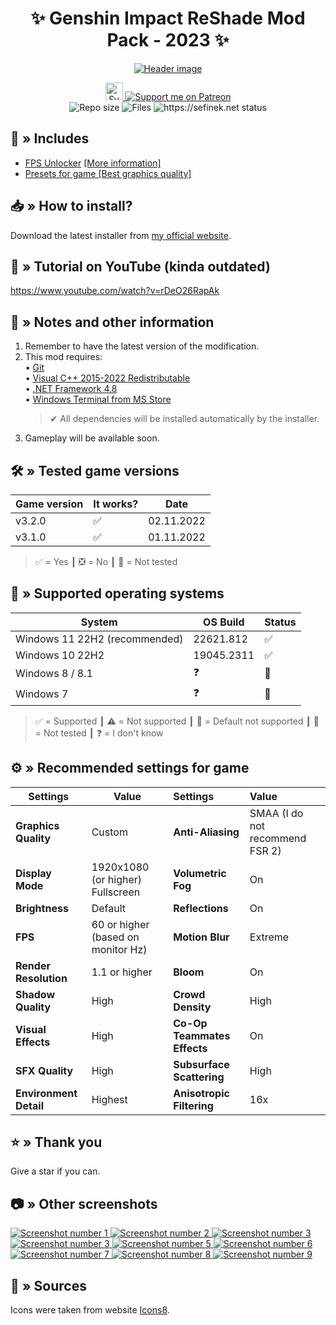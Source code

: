 <div align="center">
   <h1>✨ Genshin Impact ReShade Mod Pack - 2023 ✨</h1>
   
   <p>
      <a href="https://raw.githubusercontent.com/sefinek24/Genshin-Impact-ReShade/dev/Screenshots/new/header.png" title="See preview [header.png]">
         <img src="Screenshots/new/header.png" alt="Header image">
      </a>
   </p>

   <a href="https://ko-fi.com/sefinek">
      <img src="https://storage.ko-fi.com/cdn/brandasset/kofi_button_blue.png" height="28" alt="Support me on Ko-fi">
   </a>
   <a href="https://patreon.com/sefinek">
      <img src="https://img.shields.io/endpoint.svg?url=https%3A%2F%2Fshieldsio-patreon.vercel.app%2Fapi%3Fusername%3Dsefinek%26type%3Dpledges&style=for-the-badge" alt="Support me on Patreon">
   </a>
   <br>

   <img src="https://shields.io/github/repo-size/sefinek24/Genshin-Impact-ReShade" alt="Repo size">
   <img src="https://shields.io/github/directory-file-count/sefinek24/Genshin-Impact-ReShade" alt="Files">
   <img src="https://shields.io/website?down_color=lightgrey&down_message=offline&up_color=blue&up_message=online&url=https://sefinek.net" alt="https://sefinek.net status">
</div>

## 📂 » Includes
- [FPS Unlocker](https://github.com/sefinek24/genshin-fps-unlock) [[More information]](https://github.com/sefinek24/genshin-fps-unlock#genshin-impact-fps-unlocker-modified-by-sefinek)
- [Presets for game [Best graphics quality]](Data/-%20Presets)

## 📥 » How to install?
Download the latest installer from [my official website](https://sefinek.net/genshin-impact-reshade).

## 🎥 » Tutorial on YouTube (kinda outdated)
https://www.youtube.com/watch?v=rDeO26RapAk

## 📝️ » Notes and other information
1. Remember to have the latest version of the modification.
2. This mod requires:  
   • [Git](https://git-scm.com)  
   • [Visual C++ 2015-2022 Redistributable](https://aka.ms/vs/17/release/vc_redist.x64.exe)  
   • [.NET Framework 4.8](https://dotnet.microsoft.com/en-us/download/dotnet-framework/net48)  
   • [Windows Terminal from MS Store](https://apps.microsoft.com/store/detail/windows-terminal/9N0DX20HK701)  
    > ✔ All dependencies will be installed automatically by the installer.
3. Gameplay will be available soon.

## 🛠️ » Tested game versions
| Game version | It works? | Date       |
|--------------|-----------|------------|
| v3.2.0       | ✅         | 02.11.2022 |
| v3.1.0       | ✅         | 01.11.2022 |
> ✅ = Yes ┃ ❎ = No ┃ 🤔 = Not tested

## 🔧 » Supported operating systems
| System                        | OS Build   | Status |
|-------------------------------|------------|:-------|
| Windows 11 22H2 (recommended) | 22621.812  | ✅      |
| Windows 10 22H2               | 19045.2311 | ✅      | 
| Windows 8 / 8.1               | ❓          | 🤔     | 
| Windows 7                     | ❓          | 🎯️    | 
> ✅ = Supported ┃ ⚠️ = Not supported ┃ 🎯️ = Default not supported ┃ 🤔 = Not tested ┃ ❓ = I don't know

## ⚙ » Recommended settings for game
| Settings               | Value                              | Settings                    | Value                           |
|------------------------|------------------------------------|:----------------------------|:--------------------------------|
| **Graphics Quality**   | Custom                             | **Anti-Aliasing**           | SMAA (I do not recommend FSR 2) |
| **Display Mode**       | 1920x1080 (or higher) Fullscreen   | **Volumetric Fog**          | On                              | 
| **Brightness**         | Default                            | **Reflections**             | On                              | 
| **FPS**                | 60 or higher (based on monitor Hz) | **Motion Blur**             | Extreme                         | 
| **Render Resolution**  | 1.1 or higher                      | **Bloom**                   | On                              | 
| **Shadow Quality**     | High                               | **Crowd Density**           | High                            | 
| **Visual Effects**     | High                               | **Co-Op Teammates Effects** | On                              | 
| **SFX Quality**        | High                               | **Subsurface Scattering**   | High                            | 
| **Environment Detail** | Highest                            | **Anisotropic Filtering**   | 16x                             | 

## ⭐ » Thank you
Give a star if you can.

## 📷 » Other screenshots
<a href="https://raw.githubusercontent.com/sefinek24/Genshin-Impact-ReShade/dev/Screenshots/new/1.png" title="See preview [1.png]">
    <img src="Screenshots/new/1.png" alt="Screenshot number 1">
</a>
<a href="https://raw.githubusercontent.com/sefinek24/Genshin-Impact-ReShade/dev/Screenshots/new/2.png" title="See preview [2.png]">
    <img src="Screenshots/new/2.png" alt="Screenshot number 2">
</a>
<a href="https://raw.githubusercontent.com/sefinek24/Genshin-Impact-ReShade/dev/Screenshots/new/3.png" title="See preview [3.png]">
    <img src="Screenshots/new/4.png" alt="Screenshot number 3">
</a>
<a href="https://raw.githubusercontent.com/sefinek24/Genshin-Impact-ReShade/dev/Screenshots/new/4.png" title="See preview [4.png]">
    <img src="Screenshots/new/3.png" alt="Screenshot number 3">
</a>
<a href="https://raw.githubusercontent.com/sefinek24/Genshin-Impact-ReShade/dev/Screenshots/new/5.png" title="See preview [5.png]">
    <img src="Screenshots/new/5.png" alt="Screenshot number 5">
</a>
<a href="https://raw.githubusercontent.com/sefinek24/Genshin-Impact-ReShade/dev/Screenshots/new/6.png" title="See preview [6.png]">
    <img src="Screenshots/new/6.png" alt="Screenshot number 6">
</a>
<a href="https://raw.githubusercontent.com/sefinek24/Genshin-Impact-ReShade/dev/Screenshots/new/7.png" title="See preview [7.png]">
    <img src="Screenshots/new/7.png" alt="Screenshot number 7">
</a>
<a href="https://raw.githubusercontent.com/sefinek24/Genshin-Impact-ReShade/dev/Screenshots/new/8.png" title="See preview [8.png]">
    <img src="Screenshots/new/8.png" alt="Screenshot number 8">
</a>
<a href="https://raw.githubusercontent.com/sefinek24/Genshin-Impact-ReShade/dev/Screenshots/new/9.png" title="See preview [9.png]">
    <img src="Screenshots/new/9.png" alt="Screenshot number 9">
</a>

## 🧶 » Sources
Icons were taken from website <a href="https://icons8.com" target="_blank">Icons8</a>.